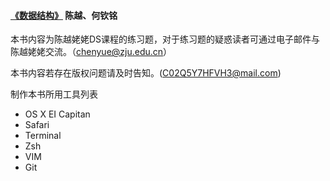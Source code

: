#### [《数据结构》](http://www.icourse163.org/course/zju-93001#/info) 陈越、何钦铭

本书内容为陈越姥姥DS课程的练习题，对于练习题的疑惑读者可通过电子邮件与陈越姥姥交流。（chenyue@zju.edu.cn）

本书内容若存在版权问题请及时告知。(C02Q5Y7HFVH3@mail.com)

制作本书所用工具列表

* OS X EI Capitan
* Safari
* Terminal
* Zsh
* VIM
* Git
